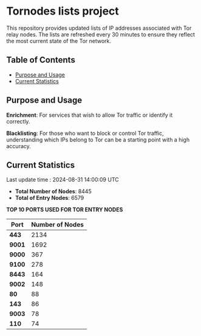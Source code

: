 # Tornodes lists project

This repository provides updated lists of IP addresses associated with Tor relay nodes. The lists are refreshed every 30 minutes to ensure they reflect the most current state of the Tor network.

## Table of Contents

- [Purpose and Usage](#purpose-and-usage)
- [Current Statistics](#current-statistics)


## Purpose and Usage

**Enrichment**: For services that wish to allow Tor traffic or identify it correctly.

**Blacklisting**: For those who want to block or control Tor traffic, understanding which IPs belong to Tor can be a starting point with a high accuracy.

## Current Statistics

Last update time : 2024-08-31 14:00:09 UTC

- **Total Number of Nodes**: 8445
- **Total of Entry Nodes**: 6579

**TOP 10 PORTS USED FOR TOR ENTRY NODES**

| **Port** | **Number of Nodes** |
|------|-----------------|
| **443**   | 2134  |
| **9001**   | 1692  |
| **9000**   | 367  |
| **9100**   | 278  |
| **8443**   | 164  |
| **9002**   | 148  |
| **80**   | 88  |
| **143**   | 86  |
| **9003**   | 78  |
| **110**   | 74  |


